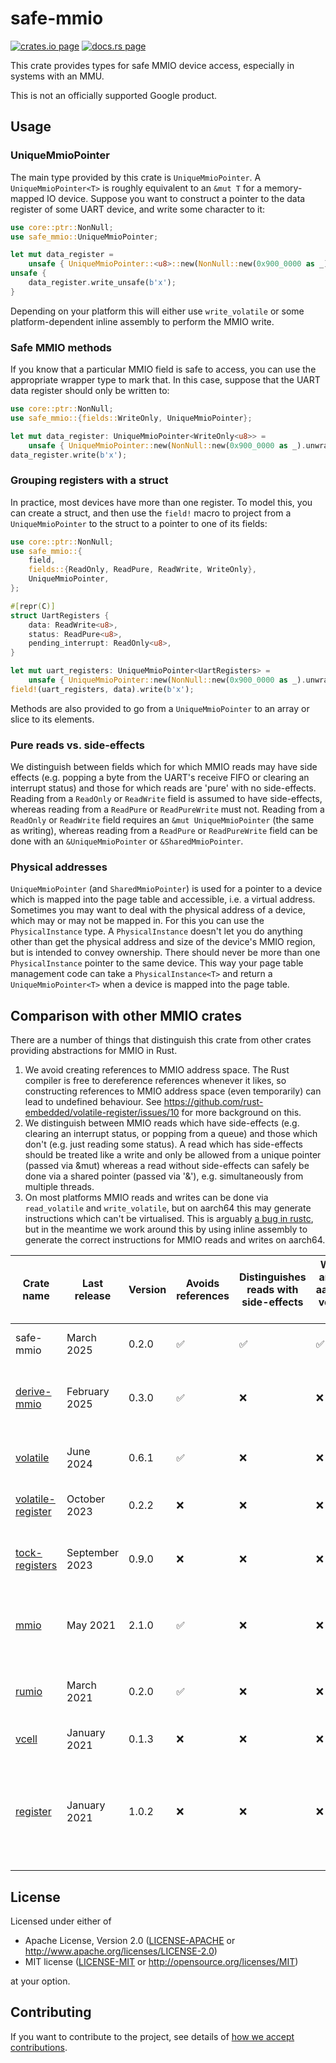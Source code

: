 # safe-mmio

[![crates.io page](https://img.shields.io/crates/v/safe-mmio.svg)](https://crates.io/crates/safe-mmio)
[![docs.rs page](https://docs.rs/safe-mmio/badge.svg)](https://docs.rs/safe-mmio)

This crate provides types for safe MMIO device access, especially in systems with an MMU.

This is not an officially supported Google product.

## Usage

### UniqueMmioPointer

The main type provided by this crate is `UniqueMmioPointer`. A `UniqueMmioPointer<T>` is roughly
equivalent to an `&mut T` for a memory-mapped IO device. Suppose you want to construct a pointer to
the data register of some UART device, and write some character to it:

```rust
use core::ptr::NonNull;
use safe_mmio::UniqueMmioPointer;

let mut data_register =
    unsafe { UniqueMmioPointer::<u8>::new(NonNull::new(0x900_0000 as _).unwrap()) };
unsafe {
    data_register.write_unsafe(b'x');
}
```

Depending on your platform this will either use `write_volatile` or some platform-dependent inline
assembly to perform the MMIO write.

### Safe MMIO methods

If you know that a particular MMIO field is safe to access, you can use the appropriate wrapper type
to mark that. In this case, suppose that the UART data register should only be written to:

```rust
use core::ptr::NonNull;
use safe_mmio::{fields::WriteOnly, UniqueMmioPointer};

let mut data_register: UniqueMmioPointer<WriteOnly<u8>> =
    unsafe { UniqueMmioPointer::new(NonNull::new(0x900_0000 as _).unwrap()) };
data_register.write(b'x');
```

### Grouping registers with a struct

In practice, most devices have more than one register. To model this, you can create a struct, and
then use the `field!` macro to project from a `UniqueMmioPointer` to the struct to a pointer to one
of its fields:

```rust
use core::ptr::NonNull;
use safe_mmio::{
    field,
    fields::{ReadOnly, ReadPure, ReadWrite, WriteOnly},
    UniqueMmioPointer,
};

#[repr(C)]
struct UartRegisters {
    data: ReadWrite<u8>,
    status: ReadPure<u8>,
    pending_interrupt: ReadOnly<u8>,
}

let mut uart_registers: UniqueMmioPointer<UartRegisters> =
    unsafe { UniqueMmioPointer::new(NonNull::new(0x900_0000 as _).unwrap()) };
field!(uart_registers, data).write(b'x');
```

Methods are also provided to go from a `UniqueMmioPointer` to an array or slice to its elements.

### Pure reads vs. side-effects

We distinguish between fields which for which MMIO reads may have side effects (e.g. popping a byte
from the UART's receive FIFO or clearing an interrupt status) and those for which reads are 'pure'
with no side-effects. Reading from a `ReadOnly` or `ReadWrite` field is assumed to have
side-effects, whereas reading from a `ReadPure` or `ReadPureWrite` must not. Reading from a
`ReadOnly` or `ReadWrite` field requires an `&mut UniqueMmioPointer` (the same as writing), whereas
reading from a `ReadPure` or `ReadPureWrite` field can be done with an `&UniqueMmioPointer` or
`&SharedMmioPointer`.

### Physical addresses

`UniqueMmioPointer` (and `SharedMmioPointer`) is used for a pointer to a device which is mapped into
the page table and accessible, i.e. a virtual address. Sometimes you may want to deal with the
physical address of a device, which may or may not be mapped in. For this you can use the
`PhysicalInstance` type. A `PhysicalInstance` doesn't let you do anything other than get the
physical address and size of the device's MMIO region, but is intended to convey ownership. There
should never be more than one `PhysicalInstance` pointer to the same device. This way your page
table management code can take a `PhysicalInstance<T>` and return a `UniqueMmioPointer<T>` when a
device is mapped into the page table.

## Comparison with other MMIO crates

There are a number of things that distinguish this crate from other crates providing abstractions
for MMIO in Rust.

1. We avoid creating references to MMIO address space. The Rust compiler is free to dereference
   references whenever it likes, so constructing references to MMIO address space (even temporarily)
   can lead to undefined behaviour. See https://github.com/rust-embedded/volatile-register/issues/10
   for more background on this.
2. We distinguish between MMIO reads which have side-effects (e.g. clearing an interrupt status, or
   popping from a queue) and those which don't (e.g. just reading some status). A read which has
   side-effects should be treated like a write and only be allowed from a unique pointer (passed via
   &mut) whereas a read without side-effects can safely be done via a shared pointer (passed via
   '&'), e.g. simultaneously from multiple threads.
3. On most platforms MMIO reads and writes can be done via `read_volatile` and `write_volatile`, but
   on aarch64 this may generate instructions which can't be virtualised. This is arguably
   [a bug in rustc](https://github.com/rust-lang/rust/issues/131894), but in the meantime we work
   around this by using inline assembly to generate the correct instructions for MMIO reads and
   writes on aarch64.

| Crate name                                                      | Last release   | Version | Avoids references | Distinguishes reads with side-effects | Works around aarch64 volatile bug | Model                               | Field projection                     | Notes                                                                             |
| --------------------------------------------------------------- | -------------- | ------- | ----------------- | ------------------------------------- | --------------------------------- | ----------------------------------- | ------------------------------------ | --------------------------------------------------------------------------------- |
| safe-mmio                                                       | March 2025     | 0.2.0   | ✅                | ✅                                    | ✅                                | struct with field wrappers          | macro                                |
| [derive-mmio](https://crates.io/crates/derive-mmio)             | February 2025  | 0.3.0   | ✅                | ❌                                    | ❌                                | struct with derive macro            | only one level, through derive macro |
| [volatile](https://crates.io/crates/volatile)                   | June 2024      | 0.6.1   | ✅                | ❌                                    | ❌                                | struct with derive macro            | macro or generated methods           |
| [volatile-register](https://crates.io/crates/volatile-register) | October 2023   | 0.2.2   | ❌                | ❌                                    | ❌                                | struct with field wrappers          | manual (references)                  |
| [tock-registers](https://crates.io/crates/tock-registers)       | September 2023 | 0.9.0   | ❌                | ❌                                    | ❌                                | macros to define fields and structs | manual (references)                  | Also covers CPU registers, and bitfields                                          |
| [mmio](https://crates.io/crates/mmio)                           | May 2021       | 2.1.0   | ✅                | ❌                                    | ❌                                | only deals with individual fields   | ❌                                   |
| [rumio](https://crates.io/crates/rumio)                         | March 2021     | 0.2.0   | ✅                | ❌                                    | ❌                                | macros to define fields and structs | generated methods                    | Also covers CPU registers, and bitfields                                          |
| [vcell](https://crates.io/crates/vcell)                         | January 2021   | 0.1.3   | ❌                | ❌                                    | ❌                                | plain struct                        | manual (references)                  |
| [register](https://crates.io/crates/register)                   | January 2021   | 1.0.2   | ❌                | ❌                                    | ❌                                | macros to define fields and structs | manual (references)                  | Deprecated in favour of tock-registers. Also covers CPU registers, and bitfields. |

## License

Licensed under either of

- Apache License, Version 2.0
  ([LICENSE-APACHE](LICENSE-APACHE) or http://www.apache.org/licenses/LICENSE-2.0)
- MIT license
  ([LICENSE-MIT](LICENSE-MIT) or http://opensource.org/licenses/MIT)

at your option.

## Contributing

If you want to contribute to the project, see details of
[how we accept contributions](CONTRIBUTING.md).
